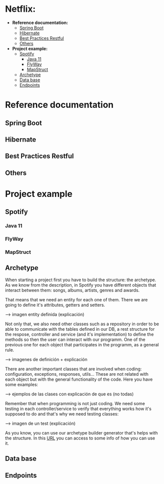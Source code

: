 # Netflix:

- **Reference documentation:**
    - [Spring Boot](#spring-boot)
    - [Hibernate](#hibernate)
    - [Best Practices Restful](#best-practices-restful)
    - [Others](#others)
- **Project example:**
    - [Spotify](#spotify)
      - [Java 11](#java-11)
      - [FlyWay](#flyway)
      - [MapStruct](#mapstruct)
    - [Archetype](#archetype)
    - [Data base](#data-base)
    - [Endpoints](#endpoints)

# Reference documentation

## Spring Boot



## Hibernate



## Best Practices Restful



## Others



# Project example

## Spotify



### Java 11



### FlyWay



### MapStruct


## Archetype

When starting a project first you have to build the structure: the archetype.
As we know from the description, in Spotify you have different objects that interact between them: songs, albums, artists, genres and awards.

That means that we need an entity for each one of them. There we are going to define it's attributes, getters and setters.

--> imagen entity definida (explicación)

Not only that, we also need other classes such as a repository in order to be able to communicate with the tables defined in our DB, a rest structure for the respose, controller and service (and it's implementation) to define the methods so then the user can interact with our programm. One of the previous one for each object that participates in the programm, as a general rule.

--> imagenes de definición + explicación

There are another important classes that are involved when coding: configuration, exceptions, responses, utils... These are not related with each object but with the general functionality of the code. Here you have some examples:

--> ejemplos de las clases con explicación de que es (no todas)

Remember that when programming is not just coding. We need some testing in each controller/service to verify that everything works how it's supposed to do and that's why we need testing classes:

--> imagen de un test (explicación)

As you know, you can use our archetype builder generator that's helps with the structure. In this [URL](https://gitlab.com/bootcamp-2.0/archetype/-/blob/main/Archetype.md) you can access to some info of how you can use it.

## Data base



## Endpoints


